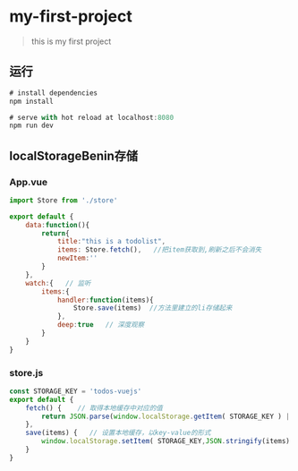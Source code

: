 # my-first-project

> this is my first project

## 运行

```javascript
# install dependencies
npm install

# serve with hot reload at localhost:8080
npm run dev

```
## localStorageBenin存储
### App.vue

```javascript
import Store from './store' 

export default {
    data:function(){
        return{
            title:"this is a todolist",
            items: Store.fetch(),   //把item获取到,刷新之后不会消失
            newItem:''
        }
    },
    watch:{   // 监听
        items:{
            handler:function(items){
                Store.save(items)  //方法里建立的li存储起来
            },
            deep:true   // 深度观察
        }
    }
}

```
### store.js

```javascript
const STORAGE_KEY = 'todos-vuejs'
export default {
    fetch() {    // 取得本地缓存中对应的值
        return JSON.parse(window.localStorage.getItem( STORAGE_KEY ) || '[]' )
    },
    save(items) {   // 设置本地缓存，以key-value的形式
        window.localStorage.setItem( STORAGE_KEY,JSON.stringify(items) )
    }
}
```
